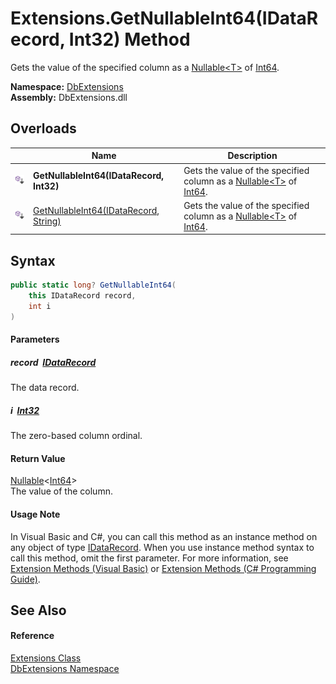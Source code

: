 Extensions.GetNullableInt64(IDataRecord, Int32) Method
======================================================
Gets the value of the specified column as a [Nullable&lt;T>][1] of [Int64][2].
  
**Namespace:** [DbExtensions][3]  
**Assembly:** DbExtensions.dll

Overloads
---------

|                            | Name                                       | Description                                                                    |
| -------------------------- | ------------------------------------------ | ------------------------------------------------------------------------------ |
| ![Public Extension Method] | **GetNullableInt64(IDataRecord, Int32)**   | Gets the value of the specified column as a [Nullable&lt;T>][1] of [Int64][2]. |
| ![Public Extension Method] | [GetNullableInt64(IDataRecord, String)][4] | Gets the value of the specified column as a [Nullable&lt;T>][1] of [Int64][2]. |


Syntax
------

```csharp
public static long? GetNullableInt64(
	this IDataRecord record,
	int i
)
```

#### Parameters

##### *record*  [IDataRecord][5]
The data record.

##### *i*  [Int32][6]
The zero-based column ordinal.

#### Return Value
[Nullable][1]&lt;[Int64][2]>  
The value of the column.
#### Usage Note
In Visual Basic and C#, you can call this method as an instance method on any object of type [IDataRecord][5]. When you use instance method syntax to call this method, omit the first parameter. For more information, see [Extension Methods (Visual Basic)][7] or [Extension Methods (C# Programming Guide)][8].

See Also
--------

#### Reference
[Extensions Class][9]  
[DbExtensions Namespace][3]  

[1]: https://learn.microsoft.com/dotnet/api/system.nullable-1
[2]: https://learn.microsoft.com/dotnet/api/system.int64
[3]: ../README.md
[4]: GetNullableInt64_1.md
[5]: https://learn.microsoft.com/dotnet/api/system.data.idatarecord
[6]: https://learn.microsoft.com/dotnet/api/system.int32
[7]: https://docs.microsoft.com/dotnet/visual-basic/programming-guide/language-features/procedures/extension-methods
[8]: https://docs.microsoft.com/dotnet/csharp/programming-guide/classes-and-structs/extension-methods
[9]: README.md
[Public Extension Method]: ../../icons/pubextension.svg "Public Extension Method"